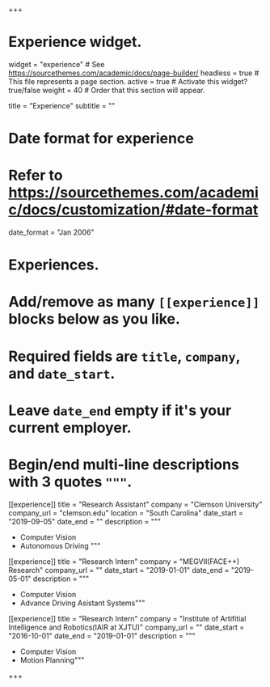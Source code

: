 +++
# Experience widget.
widget = "experience"  # See https://sourcethemes.com/academic/docs/page-builder/
headless = true  # This file represents a page section.
active = true  # Activate this widget? true/false
weight = 40  # Order that this section will appear.

title = "Experience"
subtitle = ""

# Date format for experience
#   Refer to https://sourcethemes.com/academic/docs/customization/#date-format
date_format = "Jan 2006"

# Experiences.
#   Add/remove as many `[[experience]]` blocks below as you like.
#   Required fields are `title`, `company`, and `date_start`.
#   Leave `date_end` empty if it's your current employer.
#   Begin/end multi-line descriptions with 3 quotes `"""`.
[[experience]]
  title = "Research Assistant"
  company = "Clemson University"
  company_url = "clemson.edu"
  location = "South Carolina"
  date_start = "2019-09-05"
  date_end = ""
  description = """
  * Computer Vision
  * Autonomous Driving
  """

[[experience]]
  title = "Research Intern"
  company = "MEGVII(FACE++) Research"
  company_url = ""
  date_start = "2019-01-01"
  date_end = "2019-05-01"
  description = """
  * Computer Vision
  * Advance Driving Asistant Systems"""

[[experience]]
  title = "Research Intern"
  company = "Institute of Artifitial Intelligence and Robotics(IAIR at XJTU)"
  company_url = ""
  date_start = "2016-10-01"
  date_end = "2019-01-01"
  description = """
  * Computer Vision
  * Motion Planning"""

+++

